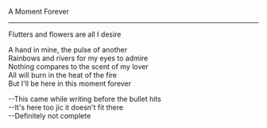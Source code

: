 A Moment Forever
________________

Flutters and flowers are all I desire

A hand in mine, the pulse of another  
Rainbows and rivers for my eyes to admire  
Nothing compares to the scent of my lover  
All will burn in the heat of the fire  
But I'll be here in this moment forever  




--This came while writing before the bullet hits  
--It's here too jic it doesn't fit there  
--Definitely not complete  
